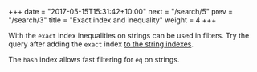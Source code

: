+++
date = "2017-05-15T15:31:42+10:00"
next = "/search/5"
prev = "/search/3"
title = "Exact index and inequality"
weight = 4
+++

With the `exact` index inequalities on strings can be used in filters.
Try the query after adding the `exact` index [to the string indexes](/search/1/).

The `hash` index allows fast filtering for `eq` on strings.
